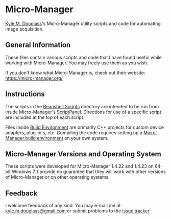 # Micro-Manager
[Kyle M. Douglass](http://github.com/kmdouglass)'s Micro-Manager utility scripts and code for automating image acquisition.

## General Information
These files contain various scripts and code that I have found useful while working with Micro-Manager. You may freely use them as you wish.

If you don't know what Micro-Manager is, check out their website: https://micro-manager.org/

## Instructions
The scripts in the [Beanshell Scripts](https://github.com/kmdouglass/Micro-Manager/tree/master/Beanshell%20Scripts) directory are intended to be run from inside Micro-Manager's [ScriptPanel](https://micro-manager.org/wiki/Script_Panel_GUI). Directions for use of a specific script are included at the top of each script.

Files inside [Build Environment](https://github.com/kmdouglass/Micro-Manager/tree/master/Build%20Environment/) are primarily C++ projects for custom device adapters, plug-in's, etc. Compiling the code requires setting up a [Micro-Manager build environment](https://micro-manager.org/wiki/Building_Micro-Manager_Device_Adapters) on your own system.

## Micro-Manager Versions and Operating System
These scripts were developed for Micro-Manager 1.4.22 and 1.4.23 on 64-bit Windows 7. I provide no guarantee that they will work with other versions of Micro-Manager or on other operating systems.

## Feedback
I welcome feedback of any kind. You may e-mail me at kyle.m.douglass@gmail.com or submit problems to the [issue tracker](https://github.com/kmdouglass/Micro-Manager/issues).



